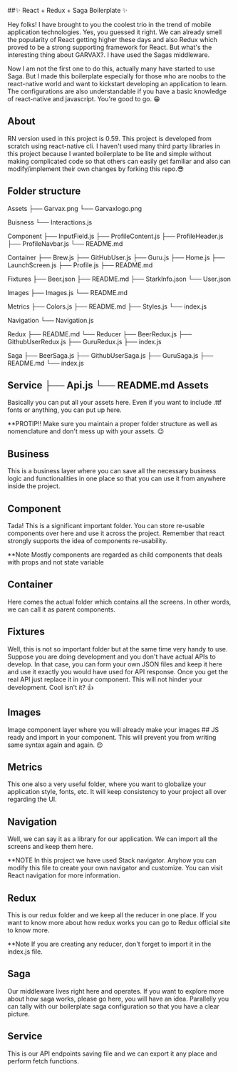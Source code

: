 ##✨ React + Redux + Saga Boilerplate ✨

Hey folks! I have brought to you the coolest trio in the trend of mobile application technologies. Yes, you guessed it right. We can already smell the popularity of React getting higher these days and also Redux which proved to be a strong supporting framework for React. But what's the interesting thing about GARVAX?. I have used the Sagas middleware.

Now I am not the first one to do this, actually many have started to use Saga. But I made this boilerplate especially for those who are noobs to the react-native world and want to kickstart developing an application to learn. The configurations are also understandable if you have a basic knowledge of react-native and javascript. You're good to go. 😁

About
------
RN version used in this project is 0.59. This project is developed from scratch using react-native cli. I haven't used many third party libraries in this project because I wanted boilerplate to be lite and simple without making complicated code so that others can easily get familiar and also can modify/implement their own changes by forking this repo.😎

Folder structure
----------------
Assets
   ├── Garvax.png
   └── Garvaxlogo.png

Buisness
    └── Interactions.js


Component
   ├── InputField.js
   ├── ProfileContent.js
   ├── ProfileHeader.js
   ├── ProfileNavbar.js
   └── README.md

Container
   ├── Brew.js
   ├── GitHubUser.js
   ├── Guru.js
   ├── Home.js
   ├── LaunchScreen.js
   ├── Profile.js
   ├── README.md

Fixtures
   ├── Beer.json
   ├── README.md
   ├── StarkInfo.json
   └── User.json


Images
    ├── Images.js
    └── README.md


Metrics
   ├── Colors.js
   ├── README.md
   ├── Styles.js
   └── index.js


Navigation
   └── Navigation.js

 Redux
   ├── README.md
   └── Reducer
   ├── BeerRedux.js
   ├── GithubUserRedux.js
   ├── GuruRedux.js
   ├── index.js


Saga
   ├── BeerSaga.js
   ├── GithubUserSaga.js
   ├── GuruSaga.js
   ├── README.md
   └── index.js


Service
    ├── Api.js
    └── README.md
Assets
------
Basically you can put all your assets here. Even if you want to include .ttf fonts or anything, you can put up here.

**PROTIP!! Make sure you maintain a proper folder structure as well as nomenclature and don't mess up with your assets. 😉

Business
--------
This is a business layer where you can save all the necessary business logic and functionalities in one place so that you can use it from anywhere inside the project.

Component
---------
Tada! This is a significant important folder. You can store re-usable components over here and use it across the project. Remember that react strongly supports the idea of components re-usability.

**Note Mostly components are regarded as child components that deals with props and not state variable

Container
---------
Here comes the actual folder which contains all the screens. In other words, we can call it as parent components.

Fixtures
--------
Well, this is not so important folder but at the same time very handy to use. Suppose you are doing development and you don't have actual APIs to develop. In that case, you can form your own JSON files and keep it here and use it exactly you would have used for API response. Once you get the real API just replace it in your component. This will not hinder your development. Cool isn't it? 👍

Images
------
Image component layer where you will already make your images ## JS ready and import in your component. This will prevent you from writing same syntax again and again. 😌

Metrics
--------
This one also a very useful folder, where you want to globalize your application style, fonts, etc. It will keep consistency to your project all over regarding the UI.

Navigation
---------
Well, we can say it as a library for our application. We can import all the screens and keep them here.

**NOTE In this project we have used Stack navigator. Anyhow you can modify this file to create your own navigator and customize. You can visit React navigation for more information.

Redux
-----
This is our redux folder and we keep all the reducer in one place. If you want to know more about how redux works you can go to Redux official site to know more.

**Note If you are creating any reducer, don't forget to import it in the index.js file.

Saga
----
Our middleware lives right here and operates. If you want to explore more about how saga works, please go here, you will have an idea. Parallelly you can tally with our boilerplate saga configuration so that you have a clear picture.

Service
-------
This is our API endpoints saving file and we can export it any place and perform fetch functions.
